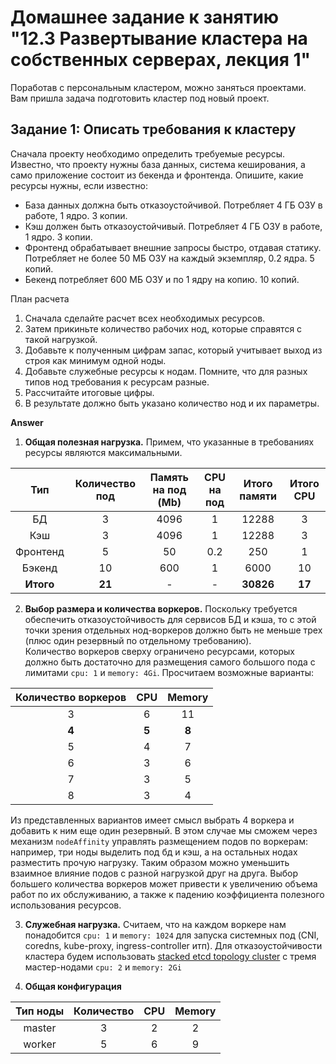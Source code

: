 # Домашнее задание к занятию "12.3 Развертывание кластера на собственных серверах, лекция 1"
Поработав с персональным кластером, можно заняться проектами. Вам пришла задача подготовить кластер под новый проект.

## Задание 1: Описать требования к кластеру
Сначала проекту необходимо определить требуемые ресурсы. Известно, что проекту нужны база данных, система кеширования, а само приложение состоит из бекенда и фронтенда. Опишите, какие ресурсы нужны, если известно:

* База данных должна быть отказоустойчивой. Потребляет 4 ГБ ОЗУ в работе, 1 ядро. 3 копии.
* Кэш должен быть отказоустойчивый. Потребляет 4 ГБ ОЗУ в работе, 1 ядро. 3 копии.
* Фронтенд обрабатывает внешние запросы быстро, отдавая статику. Потребляет не более 50 МБ ОЗУ на каждый экземпляр, 0.2 ядра. 5 копий.
* Бекенд потребляет 600 МБ ОЗУ и по 1 ядру на копию. 10 копий.


План расчета
1. Сначала сделайте расчет всех необходимых ресурсов.
2. Затем прикиньте количество рабочих нод, которые справятся с такой нагрузкой.
3. Добавьте к полученным цифрам запас, который учитывает выход из строя как минимум одной ноды.
4. Добавьте служебные ресурсы к нодам. Помните, что для разных типов нод требования к ресурсам разные.
5. Рассчитайте итоговые цифры.
6. В результате должно быть указано количество нод и их параметры.

**Answer**
  
1. __Общая полезная нагрузка.__ Примем, что указанные в требованиях ресурсы являются максимальными.
  
  | Тип      | Количество под | Память на под (Mb) |  CPU на под | Итого памяти | Итого CPU |
  | :---:    |  :---:         |       :---:        |    :---:    |     :---:    |   :--:    |
  | БД       |        3       |       4096         |      1      |     12288    |     3     |
  | Кэш      |        3       |       4096         |      1      |     12288    |     3     |
  | Фронтенд |        5       |       50           |      0.2    |     250      |     1     |
  | Бэкенд   |        10      |       600          |      1      |     6000     |     10    |
  | __Итого__|      __21__    |        -           |      -      |   __30826__  |   __17__  |


2. __Выбор размера и количества воркеров.__ Поскольку требуется обеспечить отказоустойчивость для сервисов БД и кэша, то с этой точки зрения отдельных нод-воркеров должно быть не меньше трех (плюс один резервный по отдельному требованию).  
Количество воркеров сверху ограничено ресурсами, которых должно быть достаточно для размещения самого большого пода с лимитами `cpu: 1` и `memory: 4Gi`. Просчитаем возможные варианты:
  
  | Количество воркеров | CPU | Memory |
  | :---:          | :---: | :---: | 
  | 3 | 6 | 11 |
  | __4__	| __5__	| __8__  |
  | 5	| 4	| 7  |
  | 6	| 3	| 6  |
  | 7	| 3	| 5  |
  | 8	| 3	| 4  |  
    
  Из представленных вариантов имеет смысл выбрать 4 воркера и добавить к ним еще один резервный. В этом случае мы сможем через механизм `nodeAffinity` управлять размещением подов по воркерам: например, три ноды выделить под бд и кэш, а на остальных нодах разместить прочую нагрузку. Таким образом можно уменьшить взаимное влияние подов с разной нагрузкой друг на друга.
  Выбор большего количества воркеров может привести к увеличению объема работ по их обслуживанию, а также к падению коэффициента полезного использования ресурсов.

3. __Служебная нагрузка.__ Считаем, что на каждом воркере нам понадобится `cpu: 1` и `memory: 1024` для запуска системных под (CNI, coredns, kube-proxy, ingress-controller итп).
Для отказоустойчивости кластера будем использовать [stacked etcd topology cluster](https://kubernetes.io/docs/setup/production-environment/tools/kubeadm/ha-topology/#stacked-etcd-topology) с тремя мастер-нодами `cpu: 2` и `memory: 2Gi`

4. __Общая конфигурация__

  | Тип ноды | Количество | CPU | Memory |
  | :---:          | :---: | :---: | :---: | 
  | master | 3 | 2 | 2 |
  | worker | 5 | 6 | 9 |